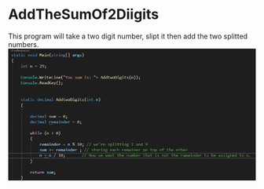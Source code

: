 # AddTheSumOf2Diigits

This program will take a two digit number, slipt it then add the two splitted numbers.
![Code screenshot](/Images/CodePic.png)

